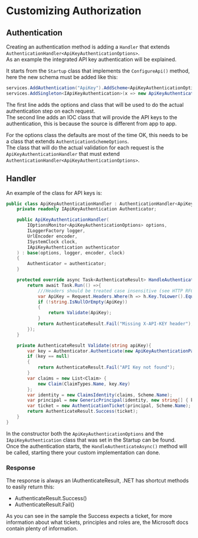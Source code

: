 # Customizing Authorization

## Authentication

Creating an authentication method is adding a `Handler` that extends `AuthenticationHandler<ApiKeyAuthenticationOptions>`.  
As an example the integrated API key authentication will be explained.  

It starts from the `Startup` class that implements the `ConfigureApi()` method, here the new schema must be added like this:

```c#
services.AddAuthentication("ApiKey").AddScheme<ApiKeyAuthenticationOptions, ApiKeyAuthenticationHandler>("ApiKey", null);
services.AddSingleton<IApiKeyAuthentication>(x => new ApiKeyAuthentication(new ApiKeyProvider()));
```

The first line adds the options and class that will be used to do the actual authentication step on each request.  
The second line adds an IOC class that will provide the API keys to the authentication, this is because the source is different from app to app.  

For the options class the defaults are most of the time OK, this needs to be a class that extends `AuthenticationSchemeOptions`.  
The class that will do the actual validation for each request is the `ApiKeyAuthenticationHandler` that must extend `AuthenticationHandler<ApiKeyAuthenticationOptions>`.  

## Handler

An example of the class for API keys is:

```c#
public class ApiKeyAuthenticationHandler : AuthenticationHandler<ApiKeyAuthenticationOptions> {
    private readonly IApiKeyAuthentication Authenticator;

    public ApiKeyAuthenticationHandler(
        IOptionsMonitor<ApiKeyAuthenticationOptions> options,
        ILoggerFactory logger,
        UrlEncoder encoder,
        ISystemClock clock,
        IApiKeyAuthentication authenticator
    ) : base(options, logger, encoder, clock)
    {
        Authenticator = authenticator;
    }

    protected override async Task<AuthenticateResult> HandleAuthenticateAsync() {
        return await Task.Run(() =>{
            ///Headers should be treated case insensitive (see HTTP RFC)
            var ApiKey = Request.Headers.Where(h => h.Key.ToLower().Equals("x-api-key")).Select(k => k.Value).FirstOrDefault();
            if (!string.IsNullOrEmpty(ApiKey))
            {
                return Validate(ApiKey);
            }
            return AuthenticateResult.Fail("Missing X-API-KEY header");
        });
    }

    private AuthenticateResult Validate(string apiKey){
        var key = Authenticator.Authenticate(new ApiKeyAuthenticationParams(apiKey));
        if (key == null)
        {
            return AuthenticateResult.Fail("API Key not found");
        }
        var claims = new List<Claim> {
            new Claim(ClaimTypes.Name, key.Key)
        };
        var identity = new ClaimsIdentity(claims, Scheme.Name);
        var principal = new GenericPrincipal(identity, new string[] { key.Type });
        var ticket = new AuthenticationTicket(principal, Scheme.Name);
        return AuthenticateResult.Success(ticket);
    }
}
```

In the constructor both the `ApiKeyAuthenticationOptions` and the `IApiKeyAuthentication` class that was set in the Startup can be found.  
Once the authentication starts, the `HandleAuthenticateAsync()` method will be called, starting there your custom implementation can done.  

### Response

The response is always an IAuthenticateResult, .NET has shortcut methods to easily return this:

- AuthenticateResult.Success()
- AuthenticateResult.Fail()

As you can see in the sample the Success expects a ticket, for more information about what tickets, principles and roles are, the Microsoft docs contain plenty of information.
